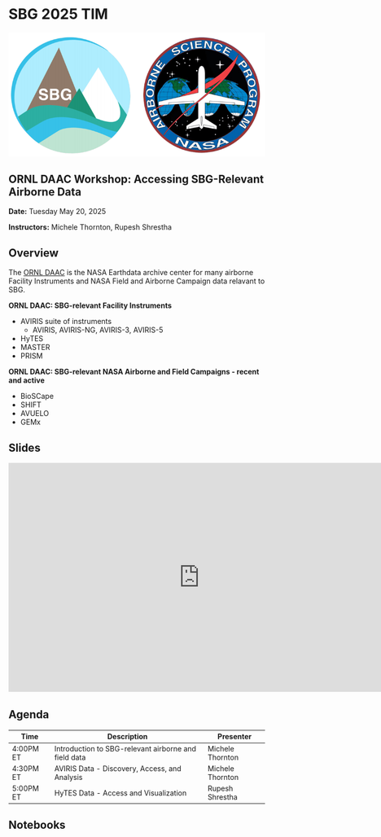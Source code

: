 # SBG 2025 TIM
![SBG](images/SBG_NASAAirborne_logo.png)

## ORNL DAAC Workshop:  Accessing SBG-Relevant Airborne Data
**Date:** Tuesday May 20, 2025

**Instructors:**  Michele Thornton, Rupesh Shrestha

## Overview
The [ORNL DAAC](https://www.earthdata.nasa.gov/centers/ornl-daac) is the NASA Earthdata archive center for many airborne Facility Instruments and NASA Field and Airborne Campaign data relavant to SBG.  

**ORNL DAAC: SBG-relevant Facility Instruments**
- AVIRIS suite of instruments
  - AVIRIS, AVIRIS-NG, AVIRIS-3, AVIRIS-5
- HyTES 
- MASTER
- PRISM

**ORNL DAAC: SBG-relevant NASA Airborne and Field Campaigns - recent and active**
- BioSCape
- SHIFT
- AVUELO
- GEMx

## Slides

<iframe src="https://docs.google.com/presentation/d/e/2PACX-1vS7vxNQcHmCYAtHlPjM7CQOugouF7hFjFTk_xbQNs9kd8xCM1_CXr4orh-GCV3jEw/pubembed?start=false&loop=false&delayms=3000" frameborder="0" width="750" height="450" allowfullscreen="true" mozallowfullscreen="true" webkitallowfullscreen="true"></iframe>

## Agenda
| Time | Description | Presenter | 
| --- | --- | --- |
| 4:00PM ET | Introduction to SBG-relevant airborne and field data | Michele Thornton |
| 4:30PM ET  | AVIRIS Data - Discovery, Access, and Analysis | Michele Thornton |
| 5:00PM ET | HyTES Data - Access and Visualization | Rupesh Shrestha | 

## Notebooks

```{tableofcontents}
```
